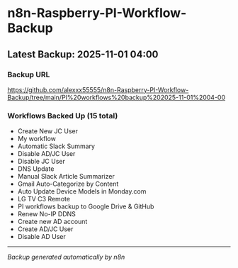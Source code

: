 # n8n-Raspberry-PI-Workflow-Backup

## Latest Backup: 2025-11-01 04:00

### Backup URL
https://github.com/alexxx55555/n8n-Raspberry-PI-Workflow-Backup/tree/main/PI%20workflows%20backup%202025-11-01%2004-00

### Workflows Backed Up (15 total)
- Create New JC User
- My workflow
- Automatic Slack Summary
- Disable AD/JC User
- Disable JC User
- DNS Update
- Manual Slack Article Summarizer
- Gmail Auto-Categorize by Content
- Auto Update Device Models in Monday.com
- LG TV C3 Remote
- PI workflows backup to Google Drive & GitHub
- Renew No-IP DDNS
- Create new AD account
- Create AD/JC User
- Disable AD User

---
*Backup generated automatically by n8n*